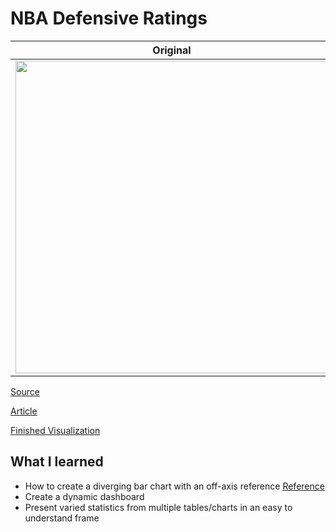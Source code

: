 # NBA Defensive Ratings


| **Original** | **Mine**|
| --------- | --------|
|<img src = "https://fivethirtyeight.com/wp-content/uploads/2019/12/dubin-SPURS-1203-2.png?w=1150" width = "500">| <img src = "https://media3.giphy.com/media/h1QmENgSmK0lWxjXY6/giphy.gif" width = "500"> 

[Source](https://data.world/makeovermonday/2019w51) 


[Article](https://fivethirtyeight.com/features/the-spurs-have-never-been-this-bad-at-defense/)


[Finished Visualization](https://public.tableau.com/views/MM2019W51_15797247887810/Dashboard1?:display_count=y&publish=yes&:origin=viz_share_link)


## What I learned

- How to create a diverging bar chart with an off-axis reference [Reference](https://community.tableau.com/thread/307447)
- Create a dynamic dashboard
- Present varied statistics from multiple tables/charts in an easy to understand frame
	
